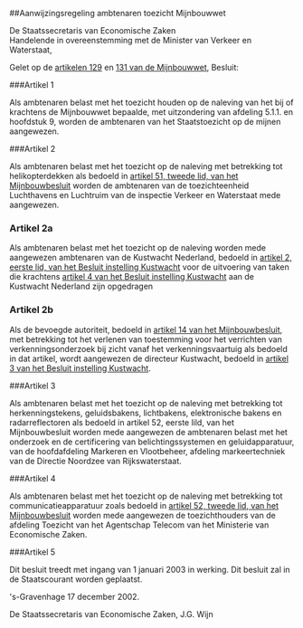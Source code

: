<meta http-equiv='Content-Type' content='text/html; charset=utf-8' />

##Aanwijzingsregeling ambtenaren toezicht Mijnbouwwet

De Staatssecretaris van Economische Zaken  
Handelende in overeenstemming met de Minister van Verkeer en Waterstaat,

Gelet op de [artikelen 129](../../../../../../wet/mijnbouwwet/BWBR0014168/README.md) en [131 van de Mijnbouwwet](../../../../../../wet/mijnbouwwet/BWBR0014168/README.md),
Besluit:    

###Artikel 1 

Als ambtenaren belast met het toezicht houden op de naleving van het bij of krachtens de Mijnbouwwet bepaalde, met uitzondering van afdeling 5.1.1. en hoofdstuk 9, worden de ambtenaren van het Staatstoezicht op de mijnen aangewezen. 

###Artikel 2 

Als ambtenaren belast met het toezicht op de naleving met betrekking tot helikopterdekken als bedoeld in [artikel 51, tweede lid, van het Mijnbouwbesluit](../../../../../../AMvB/mijnbouwbesluit/BWBR0014394/README.md) worden de ambtenaren van de toezichteenheid Luchthavens en Luchtruim van de inspectie Verkeer en Waterstaat mede aangewezen. 

### Artikel  2a  

Als ambtenaren belast met het toezicht op de naleving worden mede aangewezen ambtenaren van de Kustwacht Nederland, bedoeld in [artikel 2, eerste lid, van het Besluit instelling Kustwacht](../../../../../../ministeriele-regeling/besluit/instelling/kustwacht/BWBR0020546/README.md) voor de uitvoering van taken die krachtens [artikel 4 van het Besluit instelling Kustwacht](../../../../../../ministeriele-regeling/besluit/instelling/kustwacht/BWBR0020546/README.md) aan de Kustwacht Nederland zijn opgedragen 

### Artikel  2b  

Als de bevoegde autoriteit, bedoeld in [artikel 14 van het Mijnbouwbesluit](../../../../../../AMvB/mijnbouwbesluit/BWBR0014394/README.md), met betrekking tot het verlenen van toestemming voor het verrichten van verkenningsonderzoek bij zicht vanaf het verkenningsvaartuig als bedoeld in dat artikel, wordt aangewezen de directeur Kustwacht, bedoeld in [artikel 3 van het Besluit instelling Kustwacht](../../../../../../ministeriele-regeling/besluit/instelling/kustwacht/BWBR0020546/README.md). 

###Artikel 3 

Als ambtenaren belast met het toezicht op de naleving met betrekking tot herkenningstekens, geluidsbakens, lichtbakens, elektronische bakens en radarreflectoren als bedoeld in artikel 52, eerste lild, van het Mijnbouwbesluit worden mede aangewezen de ambtenaren belast met het onderzoek en de certificering van belichtingssystemen en geluidapparatuur, van de hoofdafdeling Markeren en Vlootbeheer, afdeling markeertechniek van de Directie Noordzee van Rijkswaterstaat. 

###Artikel 4 

Als ambtenaren belast met het toezicht op de naleving met betrekking tot communicatieapparatuur zoals bedoeld in [artikel 52, tweede lid, van het Mijnbouwbesluit](../../../../../../AMvB/mijnbouwbesluit/BWBR0014394/README.md) worden mede aangewezen de toezichthouders van de afdeling Toezicht van het Agentschap Telecom van het Ministerie van Economische Zaken. 

###Artikel 5 

Dit besluit treedt met ingang van 1 januari 2003 in werking. 
Dit besluit zal in de Staatscourant worden geplaatst. 

's-Gravenhage
17 december 2002. 

De 
Staatssecretaris van Economische Zaken,
J.G. Wijn      
